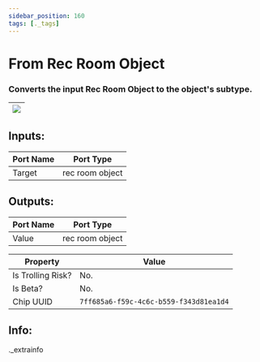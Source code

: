 ```yaml
---
sidebar_position: 160
tags: [._tags]
---
```


# From Rec Room Object


### Converts the input Rec Room Object to the object's subtype.

| ![](https://images-ext-2.discordapp.net/external/MPmIaQzlEPmgGWlgi-WxBBXt0Bjv_zWPkg1y1f_sy3s/https/www.recroomcircuits.com/image/circuit/absolute-value?width=206&height=108) |
|-----|

## Inputs:
| Port Name | Port Type |
|-----------|-----------|
| Target | rec room object |

## Outputs:
| Port Name | Port Type |
|-----------|-----------|
| Value | rec room object | 

| Property  | Value |
|-------------------|-----------|
| Is Trolling Risk? | No. |
| Is Beta? | No. |
| Chip UUID | `7ff685a6-f59c-4c6c-b559-f343d81ea1d4` |

## Info:
._extrainfo